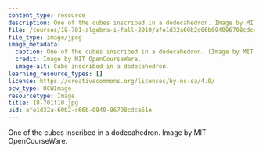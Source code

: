 ```yaml
---
content_type: resource
description: One of the cubes inscribed in a dodecahedron. Image by MIT OpenCourseWare.
file: /courses/18-701-algebra-i-fall-2010/afe1d32a60b2c66b094096708cdce61e_18-701f10.jpg
file_type: image/jpeg
image_metadata:
  caption: One of the cubes inscribed in a dodecahedron. (Image by MIT OpenCourseWare.)
  credit: Image by MIT OpenCourseWare.
  image-alt: Cube inscribed in a dodecahedron.
learning_resource_types: []
license: https://creativecommons.org/licenses/by-nc-sa/4.0/
ocw_type: OCWImage
resourcetype: Image
title: 18-701f10.jpg
uid: afe1d32a-60b2-c66b-0940-96708cdce61e
---
```

One of the cubes inscribed in a dodecahedron. Image by MIT OpenCourseWare.
